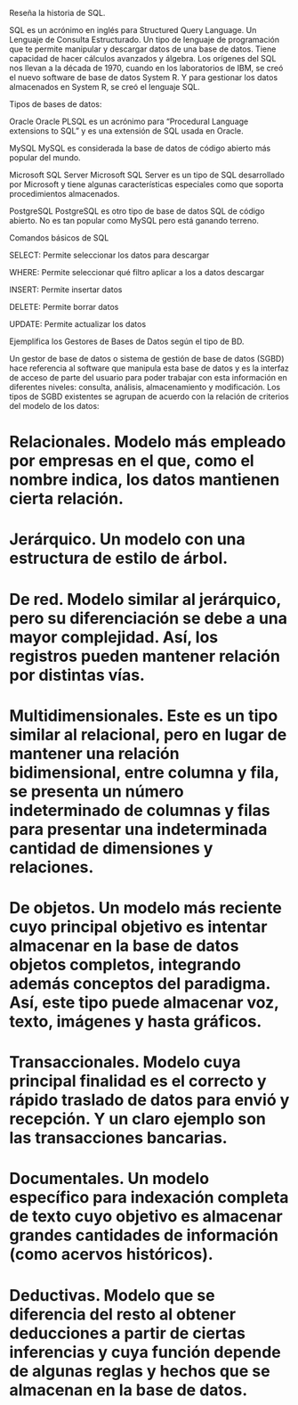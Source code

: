 Reseña la historia de SQL.

SQL es un acrónimo en inglés para Structured Query Language.  Un Lenguaje de Consulta Estructurado. Un tipo de lenguaje de programación que te permite manipular y descargar datos de una base de datos. Tiene capacidad de hacer cálculos avanzados y álgebra. 
Los orígenes del SQL nos llevan a la década de 1970, cuando en los laboratorios de IBM, se creó el nuevo software de base de datos System R. Y para gestionar los datos almacenados en System R, se creó el lenguaje SQL.

Tipos de bases de datos:

Oracle
Oracle PLSQL es un acrónimo para “Procedural Language extensions to SQL”  y es una extensión de SQL usada en Oracle.

MySQL
MySQL es considerada la base de datos de código abierto más popular del mundo.

Microsoft SQL Server
Microsoft SQL Server es un tipo de SQL desarrollado por Microsoft y tiene algunas características especiales como que soporta procedimientos almacenados.

PostgreSQL
PostgreSQL es otro tipo de base de datos SQL de código abierto. No es tan popular como MySQL pero está ganando terreno.

Comandos básicos de SQL

SELECT: Permite seleccionar los datos para descargar

WHERE: Permite seleccionar qué filtro aplicar a los a datos descargar

INSERT: Permite insertar datos

DELETE: Permite borrar datos

UPDATE: Permite actualizar los datos


Ejemplifica los Gestores de Bases de Datos según el tipo de BD.

Un gestor de base de datos o sistema de gestión de base de datos (SGBD) hace referencia al software que manipula esta base de datos y es la interfaz de acceso de parte del usuario para poder trabajar con esta información en diferentes niveles: consulta, análisis, almacenamiento y modificación. Los tipos de SGBD existentes se agrupan de acuerdo con la relación de criterios del modelo de los datos: 

# Relacionales. Modelo más empleado por empresas en el que, como el nombre indica, los datos mantienen cierta relación.
# Jerárquico. Un modelo con una estructura de estilo de árbol.
# De red. Modelo similar al jerárquico, pero su diferenciación se debe a una mayor complejidad. Así, los registros pueden mantener relación por distintas vías.
# Multidimensionales. Este es un tipo similar al relacional, pero en lugar de mantener una relación bidimensional, entre columna y fila, se presenta un número indeterminado de columnas y filas para presentar una indeterminada cantidad de dimensiones y relaciones.
# De objetos. Un modelo más reciente cuyo principal objetivo es intentar almacenar en la base de datos objetos completos, integrando además conceptos del paradigma. Así, este tipo puede almacenar voz, texto, imágenes y hasta gráficos.
# Transaccionales. Modelo cuya principal finalidad es el correcto y rápido traslado de datos para envió y recepción. Y un claro ejemplo son las transacciones bancarias.
# Documentales. Un modelo específico para indexación completa de texto cuyo objetivo es almacenar grandes cantidades de información (como acervos históricos).
# Deductivas. Modelo que se diferencia del resto al obtener deducciones a partir de ciertas inferencias y cuya función depende de algunas reglas y hechos que se almacenan en la base de datos.

